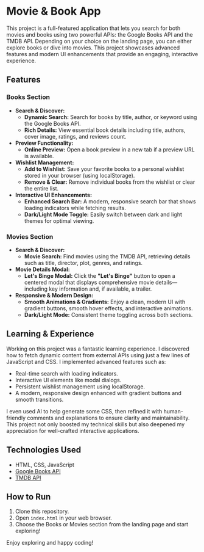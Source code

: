 # Movie & Book App

This project is a full-featured application that lets you search for both movies and books using two powerful APIs: the Google Books API and the TMDB API. Depending on your choice on the landing page, you can either explore books or dive into movies. This project showcases advanced features and modern UI enhancements that provide an engaging, interactive experience.

## Features

### Books Section
- **Search & Discover:**  
  - **Dynamic Search:** Search for books by title, author, or keyword using the Google Books API.
  - **Rich Details:** View essential book details including title, authors, cover image, ratings, and reviews count.
- **Preview Functionality:**  
  - **Online Preview:** Open a book preview in a new tab if a preview URL is available.
- **Wishlist Management:**  
  - **Add to Wishlist:** Save your favorite books to a personal wishlist stored in your browser (using localStorage).
  - **Remove & Clear:** Remove individual books from the wishlist or clear the entire list.
- **Interactive UI Enhancements:**  
  - **Enhanced Search Bar:** A modern, responsive search bar that shows loading indicators while fetching results.
  - **Dark/Light Mode Toggle:** Easily switch between dark and light themes for optimal viewing.

### Movies Section
- **Search & Discover:**  
  - **Movie Search:** Find movies using the TMDB API, retrieving details such as title, director, plot, genres, and ratings.
- **Movie Details Modal:**  
  - **Let's Binge Modal:** Click the **"Let's Binge"** button to open a centered modal that displays comprehensive movie details—including key information and, if available, a trailer.
- **Responsive & Modern Design:**  
  - **Smooth Animations & Gradients:** Enjoy a clean, modern UI with gradient buttons, smooth hover effects, and interactive animations.
  - **Dark/Light Mode:** Consistent theme toggling across both sections.

## Learning & Experience

Working on this project was a fantastic learning experience. I discovered how to fetch dynamic content from external APIs using just a few lines of JavaScript and CSS. I implemented advanced features such as:
- Real-time search with loading indicators.
- Interactive UI elements like modal dialogs.
- Persistent wishlist management using localStorage.
- A modern, responsive design enhanced with gradient buttons and smooth transitions.

I even used AI to help generate some CSS, then refined it with human-friendly comments and explanations to ensure clarity and maintainability. This project not only boosted my technical skills but also deepened my appreciation for well-crafted interactive applications.

## Technologies Used

- HTML, CSS, JavaScript
- [Google Books API](https://developers.google.com/books)
- [TMDB API](https://www.themoviedb.org/documentation/api)

## How to Run

1. Clone this repository.
2. Open `index.html` in your web browser.
3. Choose the Books or Movies section from the landing page and start exploring!

Enjoy exploring and happy coding!

